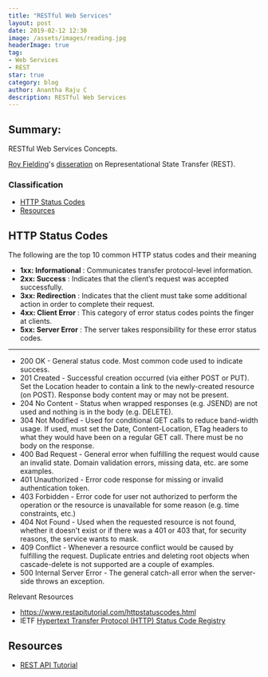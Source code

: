 ```yaml
---
title: "RESTful Web Services"
layout: post
date: 2019-02-12 12:30
image: /assets/images/reading.jpg
headerImage: true
tag:
- Web Services
- REST
star: true
category: blog
author: Anantha Raju C
description: RESTful Web Services
---
```


## Summary:

RESTful Web Services Concepts.

<a href="https://en.wikipedia.org/wiki/Roy_Fielding" target="_blank" >Roy Fielding</a>'s <a href="https://www.ics.uci.edu/~fielding/pubs/dissertation/rest_arch_style.htm" target="_blank" >disseration</a> on Representational State Transfer (REST).

### Classification
- [HTTP Status Codes](#http-status-codes)
- [Resources](#resources)

## HTTP Status Codes

The following are the top 10 common HTTP status codes and their meaning

- **1xx: Informational** : Communicates transfer protocol-level information.
- **2xx: Success**	     : Indicates that the client’s request was accepted successfully.
- **3xx: Redirection**	 : Indicates that the client must take some additional action in order to complete their request.
- **4xx: Client Error**	 : This category of error status codes points the finger at clients.
- **5xx: Server Error**	 : The server takes responsibility for these error status codes.

---

- 200 OK - General status code. Most common code used to indicate success.
- 201 Created - Successful creation occurred (via either POST or PUT). Set the Location header to contain a link to the newly-created resource (on POST). Response body content may or may not be present.
- 204 No Content - Status when wrapped responses (e.g. JSEND) are not used and nothing is in the body (e.g. DELETE).
- 304 Not Modified - Used for conditional GET calls to reduce band-width usage. If used, must set the Date, Content-Location, ETag headers to what they would have been on a regular GET call. There must be no body on the response.
- 400 Bad Request - General error when fulfilling the request would cause an invalid state. Domain validation errors, missing data, etc. are some examples.
- 401 Unauthorized - Error code response for missing or invalid authentication token.
- 403 Forbidden - Error code for user not authorized to perform the operation or the resource is unavailable for some reason (e.g. time constraints, etc.)
- 404 Not Found - Used when the requested resource is not found, whether it doesn't exist or if there was a 401 or 403 that, for security reasons, the service wants to mask.
- 409 Conflict - Whenever a resource conflict would be caused by fulfilling the request. Duplicate entries and deleting root objects when cascade-delete is not supported are a couple of examples.
- 500 Internal Server Error - The general catch-all error when the server-side throws an exception.

Relevant Resources 
- <https://www.restapitutorial.com/httpstatuscodes.html>
- IETF <a href="https://www.ietf.org/assignments/http-status-codes/http-status-codes.xml" target="_blank">Hypertext Transfer Protocol (HTTP) Status Code Registry</a>

## Resources

- <a href="https://www.restapitutorial.com/" target="_blank" >REST API Tutorial</a>

